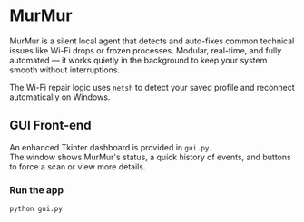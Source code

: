 # MurMur

MurMur is a silent local agent that detects and auto-fixes common technical issues like Wi-Fi drops or frozen processes. Modular, real-time, and fully automated — it works quietly in the background to keep your system smooth without interruptions.

The Wi-Fi repair logic uses `netsh` to detect your saved profile and reconnect automatically on Windows.

## GUI Front-end

An enhanced Tkinter dashboard is provided in `gui.py`.  
The window shows MurMur's status, a quick history of events, and buttons to force a scan or view more details.

### Run the app

```bash
python gui.py
